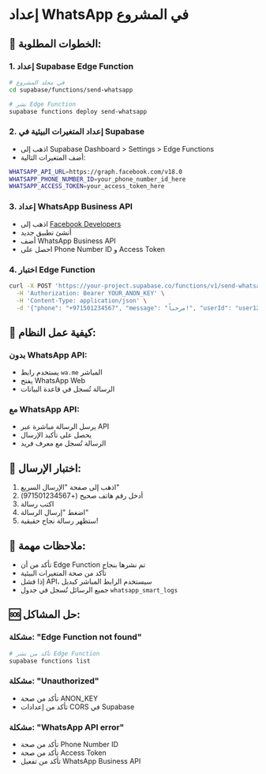 # إعداد WhatsApp في المشروع

## 🚀 **الخطوات المطلوبة:**

### 1. **إعداد Supabase Edge Function**
```bash
# في مجلد المشروع
cd supabase/functions/send-whatsapp

# نشر Edge Function
supabase functions deploy send-whatsapp
```

### 2. **إعداد المتغيرات البيئية في Supabase**
- اذهب إلى Supabase Dashboard > Settings > Edge Functions
- أضف المتغيرات التالية:

```bash
WHATSAPP_API_URL=https://graph.facebook.com/v18.0
WHATSAPP_PHONE_NUMBER_ID=your_phone_number_id_here
WHATSAPP_ACCESS_TOKEN=your_access_token_here
```

### 3. **إعداد WhatsApp Business API**
- اذهب إلى [Facebook Developers](https://developers.facebook.com/)
- أنشئ تطبيق جديد
- أضف WhatsApp Business API
- احصل على Phone Number ID و Access Token

### 4. **اختبار Edge Function**
```bash
curl -X POST 'https://your-project.supabase.co/functions/v1/send-whatsapp' \
  -H 'Authorization: Bearer YOUR_ANON_KEY' \
  -H 'Content-Type: application/json' \
  -d '{"phone": "+971501234567", "message": "مرحباً!", "userId": "user123"}'
```

## 🔧 **كيفية عمل النظام:**

### **بدون WhatsApp API:**
- يستخدم رابط `wa.me` المباشر
- يفتح WhatsApp Web
- الرسالة تُسجل في قاعدة البيانات

### **مع WhatsApp API:**
- يرسل الرسالة مباشرة عبر API
- يحصل على تأكيد الإرسال
- الرسالة تُسجل مع معرف فريد

## 📱 **اختبار الإرسال:**

1. اذهب إلى صفحة "الإرسال السريع"
2. أدخل رقم هاتف صحيح (+971501234567)
3. اكتب رسالة
4. اضغط "إرسال الرسالة"
5. ستظهر رسالة نجاح حقيقية!

## 🚨 **ملاحظات مهمة:**

- تأكد من أن Edge Function تم نشرها بنجاح
- تأكد من صحة المتغيرات البيئية
- إذا فشل API، سيستخدم الرابط المباشر كبديل
- جميع الرسائل تُسجل في جدول `whatsapp_smart_logs`

## 🆘 **حل المشاكل:**

### **مشكلة: "Edge Function not found"**
```bash
# تأكد من نشر Edge Function
supabase functions list
```

### **مشكلة: "Unauthorized"**
- تأكد من صحة ANON_KEY
- تأكد من إعدادات CORS في Supabase

### **مشكلة: "WhatsApp API error"**
- تأكد من صحة Phone Number ID
- تأكد من صحة Access Token
- تأكد من تفعيل WhatsApp Business API


